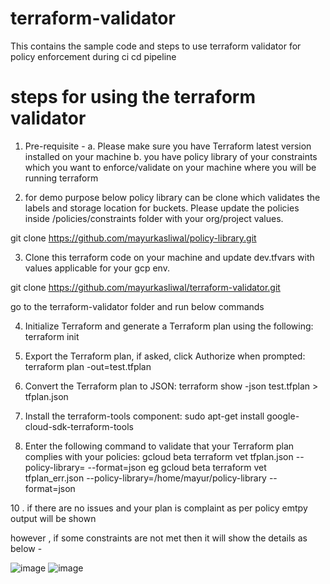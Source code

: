 # terraform-validator
This contains the sample code and steps to use terraform validator for policy enforcement during ci cd pipeline

# steps for using the terraform validator

1. Pre-requisite -
   a. Please make sure you have Terraform latest version installed on your machine
   b. you have policy library of your constraints which you want to enforce/validate on your machine where you will be running terraform

2. for demo purpose below policy library can be clone which validates the labels and storage location for buckets. Please update the policies inside /policies/constraints folder with your org/project values.
 
 git clone https://github.com/mayurkasliwal/policy-library.git

 3. Clone this terraform code on your machine and update dev.tfvars with values applicable for your gcp env.

 git clone https://github.com/mayurkasliwal/terraform-validator.git

go to the terraform-validator folder and run below commands 

 4. Initialize Terraform and generate a Terraform plan using the following:
 terraform init

 5. Export the Terraform plan, if asked, click Authorize when prompted:
 terraform plan -out=test.tfplan
6. Convert the Terraform plan to JSON:
 terraform show -json test.tfplan > tfplan.json
7. Install the terraform-tools component:
 sudo apt-get install google-cloud-sdk-terraform-tools
9. Enter the following command to validate that your Terraform plan complies with your policies:
 gcloud beta terraform vet tfplan.json --policy-library=<path of your policy-library folder> --format=json
 eg gcloud beta terraform vet tfplan_err.json --policy-library=/home/mayur/policy-library --format=json

10 . if there are no issues and your plan is complaint as per policy emtpy output will be shown

however , if some constraints are not met then it will show the details as below -


![image](https://user-images.githubusercontent.com/81803712/210961310-be6d0876-be46-4340-83c5-950eaacd4095.png)
![image](https://user-images.githubusercontent.com/81803712/210961688-61c4fd7a-4da2-4da4-897f-1ff4b91ff620.png)

